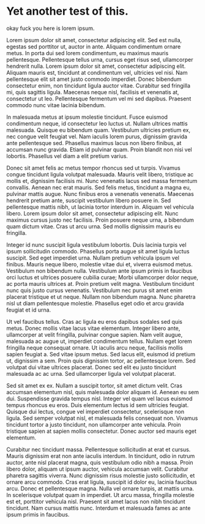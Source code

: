 # Yet another test of this.
okay fuck you here is lorem ipsum.

Lorem ipsum dolor sit amet, consectetur adipiscing elit. Sed est nulla, egestas sed porttitor ut, auctor in ante. Aliquam condimentum ornare metus. In porta dui sed lorem condimentum, eu maximus mauris pellentesque. Pellentesque tellus urna, cursus eget risus sed, ullamcorper hendrerit nulla. Lorem ipsum dolor sit amet, consectetur adipiscing elit. Aliquam mauris est, tincidunt at condimentum vel, ultricies vel nisi. Nam pellentesque elit sit amet justo commodo imperdiet. Donec bibendum consectetur enim, non tincidunt ligula auctor vitae. Curabitur sed fringilla mi, quis sagittis ligula. Maecenas neque nisl, facilisis et venenatis at, consectetur ut leo. Pellentesque fermentum vel mi sed dapibus. Praesent commodo nunc vitae lacinia bibendum.

In malesuada metus at ipsum molestie tincidunt. Fusce euismod condimentum neque, id consectetur leo luctus ut. Nullam ultrices mattis malesuada. Quisque eu bibendum quam. Vestibulum ultricies pretium ex, nec congue velit feugiat vel. Nam iaculis lorem purus, dignissim gravida ante pellentesque sed. Phasellus maximus lacus non libero finibus, at accumsan nunc gravida. Etiam id pulvinar quam. Proin blandit non nisi vel lobortis. Phasellus vel diam a elit pretium varius.

Donec sit amet felis ac metus tempor rhoncus sed ut turpis. Vivamus congue tincidunt ligula volutpat malesuada. Mauris velit libero, tristique ac mollis et, dignissim facilisis mi. Nunc venenatis lacus sed massa fermentum convallis. Aenean nec erat mauris. Sed felis metus, tincidunt a magna eu, pulvinar mattis augue. Nunc finibus eros a venenatis venenatis. Maecenas hendrerit pretium ante, suscipit vestibulum libero posuere in. Sed pellentesque mattis nibh, ut lacinia tortor interdum in. Aliquam vel vehicula libero. Lorem ipsum dolor sit amet, consectetur adipiscing elit. Nunc maximus cursus justo nec facilisis. Proin posuere neque urna, a bibendum quam dictum vitae. Cras ut arcu urna. Sed mollis dignissim mauris eu fringilla.

Integer id nunc suscipit ligula vestibulum lobortis. Duis lacinia turpis vel ipsum sollicitudin commodo. Phasellus porta augue sit amet ligula luctus suscipit. Sed eget imperdiet urna. Nullam pretium vehicula ipsum vel finibus. Mauris neque libero, molestie vitae dui et, viverra euismod metus. Vestibulum non bibendum nulla. Vestibulum ante ipsum primis in faucibus orci luctus et ultrices posuere cubilia curae; Morbi ullamcorper dolor neque, ac porta mauris ultrices at. Proin pretium velit magna. Vestibulum tincidunt nunc quis justo cursus venenatis. Vestibulum nec purus sit amet enim placerat tristique et ut neque. Nullam non bibendum magna. Nunc pharetra nisl ut diam pellentesque molestie. Phasellus eget odio et arcu gravida feugiat et id urna.

Ut vel faucibus tellus. Cras ac ligula eu eros dapibus sodales sed quis metus. Donec mollis vitae lacus vitae elementum. Integer libero ante, ullamcorper at velit fringilla, pulvinar congue sapien. Nam velit augue, malesuada ac augue ut, imperdiet condimentum tellus. Nullam eget lorem fringilla neque consequat ornare. Ut iaculis arcu neque, facilisis mollis sapien feugiat a. Sed vitae ipsum metus. Sed lacus elit, euismod id pretium ut, dignissim a sem. Proin quis dignissim tortor, ac pellentesque lorem. Sed volutpat dui vitae ultrices placerat. Donec sed elit eu justo tincidunt malesuada ac ac urna. Sed ullamcorper ligula vel volutpat placerat.

Sed sit amet ex ex. Nullam a suscipit tortor, sit amet dictum velit. Cras accumsan elementum nisl, quis malesuada dolor aliquam id. Aenean eu sem dui. Suspendisse gravida tempus nisl. Integer vel quam vel lacus euismod tempus rhoncus eu eros. Duis elementum lectus id sem ultricies feugiat. Quisque dui lectus, congue vel imperdiet consectetur, scelerisque non ligula. Sed semper volutpat nisl, et malesuada felis consequat non. Vivamus tincidunt tortor a justo tincidunt, non ullamcorper ante vehicula. Proin tristique sapien at sapien mollis consectetur. Donec auctor sed mauris eget elementum.

Curabitur nec tincidunt massa. Pellentesque sollicitudin at erat et cursus. Mauris dignissim erat non ante iaculis interdum. In tincidunt, odio in rutrum auctor, ante nisl placerat magna, quis vestibulum odio nibh a massa. Proin libero dolor, aliquam ut ipsum auctor, vehicula accumsan velit. Curabitur pharetra sagittis viverra. Nunc dignissim risus molestie justo sollicitudin, et ornare arcu commodo. Cras erat ligula, suscipit id dolor eu, lacinia faucibus arcu. Donec et pellentesque magna. Nulla vel ornare turpis, at mattis urna. In scelerisque volutpat quam in imperdiet. Ut arcu massa, fringilla molestie est et, porttitor vehicula nisl. Praesent sit amet lacus non nibh tincidunt tincidunt. Nam cursus mattis nunc. Interdum et malesuada fames ac ante ipsum primis in faucibus.
